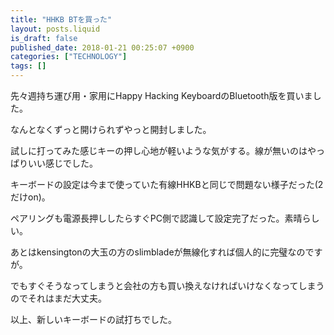 ```yaml
---
title: "HHKB BTを買った"
layout: posts.liquid
is_draft: false
published_date: 2018-01-21 00:25:07 +0900
categories: ["TECHNOLOGY"]
tags: []
---
```


先々週持ち運び用・家用にHappy Hacking KeyboardのBluetooth版を買いました。

なんとなくずっと開けられずやっと開封しました。

試しに打ってみた感じキーの押し心地が軽いような気がする。線が無いのはやっぱりいい感じでした。

キーボードの設定は今まで使っていた有線HHKBと同じで問題ない様子だった(2だけon)。

ペアリングも電源長押ししたらすぐPC側で認識して設定完了だった。素晴らしい。

あとはkensingtonの大玉の方のslimbladeが無線化すれば個人的に完璧なのですが。

でもすぐそうなってしまうと会社の方も買い換えなければいけなくなってしまうのでそれはまだ大丈夫。

以上、新しいキーボードの試打ちでした。


